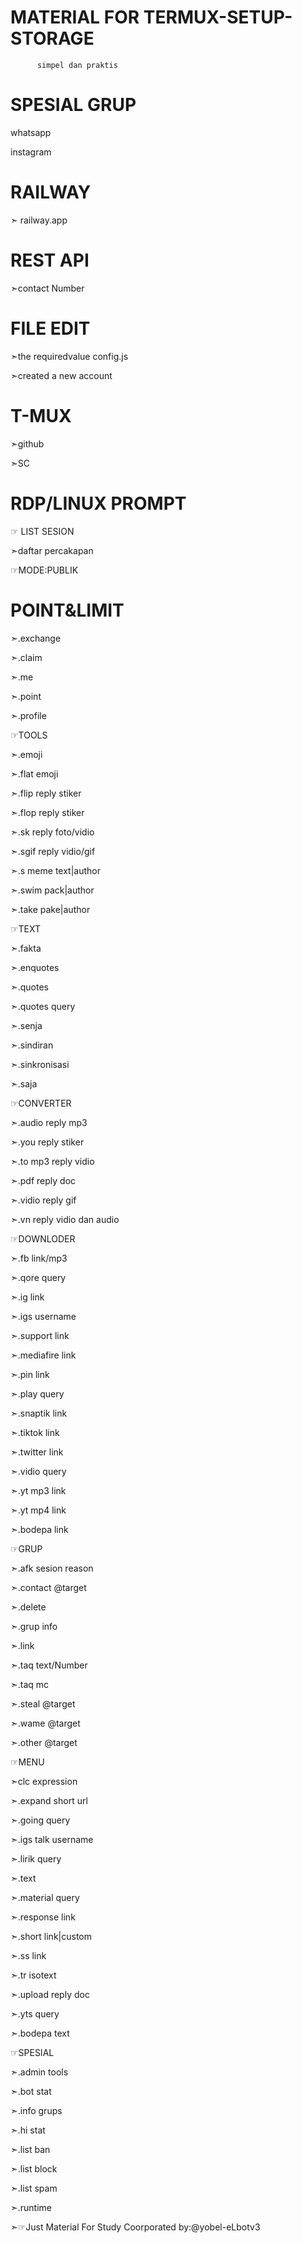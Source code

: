 # MATERIAL FOR TERMUX-SETUP-STORAGE
          simpel dan praktis

# SPESIAL GRUP

 whatsapp

 instagram

# RAILWAY

➣ railway.app

# REST API

➣contact Number

# FILE EDIT

➣the requiredvalue
 config.js

➣created a new account

# T-MUX

➣github

➣SC


# RDP/LINUX PROMPT

☞ LIST SESION

➣daftar percakapan

☞MODE:PUBLIK

# POINT&LIMIT

➣.exchange

➣.claim

➣.me

➣.point

➣.profile

☞TOOLS

➣.emoji

➣.flat emoji

➣.flip reply stiker

➣.flop reply stiker

➣.sk reply foto/vidio

➣.sgif reply vidio/gif

➣.s meme text|author

➣.swim pack|author

➣.take pake|author

☞TEXT

➣.fakta

➣.enquotes

➣.quotes

➣.quotes query

➣.senja

➣.sindiran

➣.sinkronisasi

➣.saja

☞CONVERTER

➣.audio reply mp3

➣.you reply stiker

➣.to mp3 reply vidio

➣.pdf reply doc

➣.vidio reply gif

➣.vn reply vidio dan audio

☞DOWNLODER

➣.fb link/mp3

➣.qore query

➣.ig link

➣.igs username

➣.support link

➣.mediafire link

➣.pin link

➣.play query

➣.snaptik link

➣.tiktok link

➣.twitter link

➣.vidio query

➣.yt mp3 link

➣.yt mp4 link

➣.bodepa link

☞GRUP

➣.afk sesion reason

➣.contact @target

➣.delete

➣.grup info

➣.link

➣.taq text/Number

➣.taq mc

➣.steal @target

➣.wame @target

➣.other @target

☞MENU

➣clc expression

➣.expand short url

➣.going query

➣.igs talk username

➣.lirik query

➣.text

➣.material query

➣.response link

➣.short link|custom

➣.ss link

➣.tr isotext

➣.upload reply doc

➣.yts query

➣.bodepa text

☞SPESIAL

➣.admin tools

➣.bot stat

➣.info grups

➣.hi stat

➣.list ban

➣.list block

➣.list spam

➣.runtime


➣☞Just Material For Study
Coorporated by:@yobel-eLbotv3
